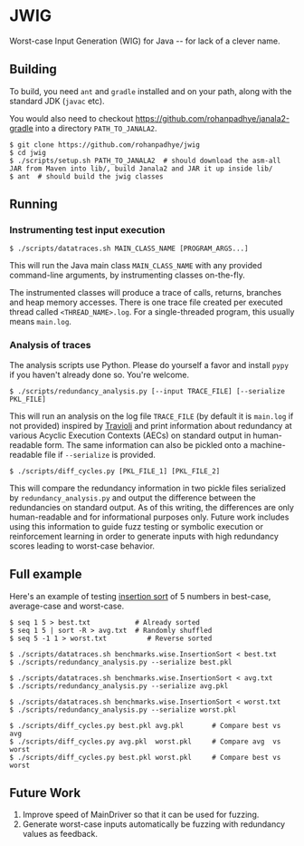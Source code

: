 # JWIG
Worst-case Input Generation (WIG) for Java  -- for lack of a clever name.


## Building 

To build, you need `ant` and `gradle` installed and on your path, along with the standard JDK (`javac` etc). 

You would also need to checkout https://github.com/rohanpadhye/janala2-gradle into a directory `PATH_TO_JANALA2`.

```
$ git clone https://github.com/rohanpadhye/jwig
$ cd jwig
$ ./scripts/setup.sh PATH_TO_JANALA2  # should download the asm-all JAR from Maven into lib/, build Janala2 and JAR it up inside lib/
$ ant  # should build the jwig classes
```

## Running

### Instrumenting test input execution

```
$ ./scripts/datatraces.sh MAIN_CLASS_NAME [PROGRAM_ARGS...]
```

This will run the Java main class `MAIN_CLASS_NAME` with any provided command-line arguments, by instrumenting classes on-the-fly.

The instrumented classes will produce a trace of calls, returns, branches and heap memory accesses. There is one trace file 
created per executed thread called `<THREAD_NAME>.log`. For a single-threaded program, this usually means `main.log`.

### Analysis of traces

The analysis scripts use Python. Please do yourself a favor and install `pypy` if you haven't already done so. You're welcome.


```
$ ./scripts/redundancy_analysis.py [--input TRACE_FILE] [--serialize PKL_FILE]
```

This will run an analysis on the log file `TRACE_FILE` (by default it is `main.log` if not provided) inspired 
by [Travioli](https://github.com/rohanpadhye/travioli) and print information about redundancy at various Acyclic Execution
Contexts (AECs) on standard output in human-readable form. The same information can also be pickled onto a machine-readable file
if `--serialize` is provided.

```
$ ./scripts/diff_cycles.py [PKL_FILE_1] [PKL_FILE_2]
```

This will compare the redundancy information in two pickle files serialized by `redundancy_analysis.py` and output 
the difference between the redundancies on standard output. As of this writing, the differences are only human-readable 
and for informational purposes only. Future work includes using this information to guide fuzz testing or symbolic execution 
or reinforcement learning in order to generate inputs with high redundancy scores leading to worst-case behavior.

## Full example

Here's an example of testing [insertion sort](https://en.wikipedia.org/wiki/Insertion_sort) of 5 numbers in best-case, average-case and worst-case.

```
$ seq 1 5 > best.txt           # Already sorted
$ seq 1 5 | sort -R > avg.txt  # Randomly shuffled
$ seq 5 -1 1 > worst.txt          # Reverse sorted

$ ./scripts/datatraces.sh benchmarks.wise.InsertionSort < best.txt
$ ./scripts/redundancy_analysis.py --serialize best.pkl

$ ./scripts/datatraces.sh benchmarks.wise.InsertionSort < avg.txt
$ ./scripts/redundancy_analysis.py --serialize avg.pkl

$ ./scripts/datatraces.sh benchmarks.wise.InsertionSort < worst.txt
$ ./scripts/redundancy_analysis.py --serialize worst.pkl

$ ./scripts/diff_cycles.py best.pkl avg.pkl       # Compare best vs avg
$ ./scripts/diff_cycles.py avg.pkl  worst.pkl     # Compare avg  vs worst
$ ./scripts/diff_cycles.py best.pkl worst.pkl     # Compare best vs worst
```

## Future Work

1. Improve speed of MainDriver so that it can be used for fuzzing.
2. Generate worst-case inputs automatically be fuzzing with redundancy values as feedback.

